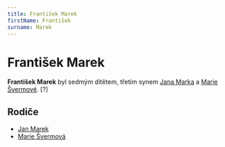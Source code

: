 ```yaml
---
title: František Marek
firstName: František
surname: Marek
---
```

# František Marek

**František Marek** byl sedmým dítětem, třetím synem [Jana Marka](marek-jan-1860.md) a [Marie Švermové](svermova-marie-1867.md). [?]


## Rodiče

- [Jan Marek](marek-jan-1860.md)
- [Marie Švermová](svermova-marie-1867.md)
